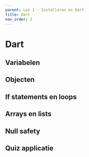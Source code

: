 ```yaml
---
parent: Les 1 - Installeren en Dart
title: Dart
nav_order: 2
---
```


# Dart

## Variabelen

## Objecten

## If statements en loops

## Arrays en lists

## Null safety

## Quiz applicatie